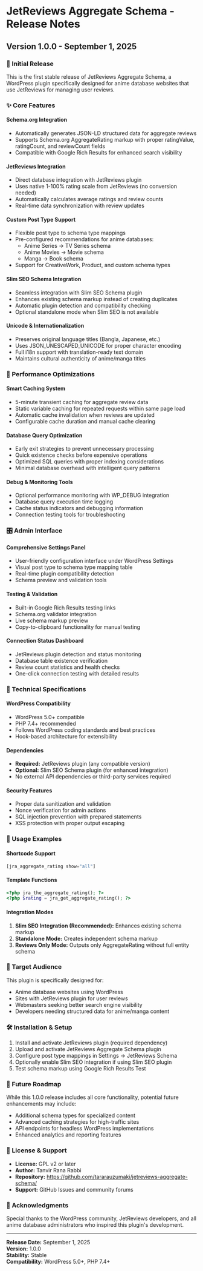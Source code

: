 # JetReviews Aggregate Schema - Release Notes

## Version 1.0.0 - September 1, 2025

### 🎉 Initial Release

This is the first stable release of JetReviews Aggregate Schema, a WordPress plugin specifically designed for anime database websites that use JetReviews for managing user reviews.

### ✨ Core Features

#### **Schema.org Integration**
- Automatically generates JSON-LD structured data for aggregate reviews
- Supports Schema.org AggregateRating markup with proper ratingValue, ratingCount, and reviewCount fields
- Compatible with Google Rich Results for enhanced search visibility

#### **JetReviews Integration**
- Direct database integration with JetReviews plugin
- Uses native 1-100% rating scale from JetReviews (no conversion needed)
- Automatically calculates average ratings and review counts
- Real-time data synchronization with review updates

#### **Custom Post Type Support**
- Flexible post type to schema type mappings
- Pre-configured recommendations for anime databases:
  - Anime Series → TV Series schema
  - Anime Movies → Movie schema  
  - Manga → Book schema
- Support for CreativeWork, Product, and custom schema types

#### **Slim SEO Schema Integration**
- Seamless integration with Slim SEO Schema plugin
- Enhances existing schema markup instead of creating duplicates
- Automatic plugin detection and compatibility checking
- Optional standalone mode when Slim SEO is not available

#### **Unicode & Internationalization**
- Preserves original language titles (Bangla, Japanese, etc.)
- Uses JSON_UNESCAPED_UNICODE for proper character encoding
- Full i18n support with translation-ready text domain
- Maintains cultural authenticity of anime/manga titles

### 🚀 Performance Optimizations

#### **Smart Caching System**
- 5-minute transient caching for aggregate review data
- Static variable caching for repeated requests within same page load
- Automatic cache invalidation when reviews are updated
- Configurable cache duration and manual cache clearing

#### **Database Query Optimization**
- Early exit strategies to prevent unnecessary processing
- Quick existence checks before expensive operations
- Optimized SQL queries with proper indexing considerations
- Minimal database overhead with intelligent query patterns

#### **Debug & Monitoring Tools**
- Optional performance monitoring with WP_DEBUG integration
- Database query execution time logging
- Cache status indicators and debugging information
- Connection testing tools for troubleshooting

### 🎛️ Admin Interface

#### **Comprehensive Settings Panel**
- User-friendly configuration interface under WordPress Settings
- Visual post type to schema type mapping table
- Real-time plugin compatibility detection
- Schema preview and validation tools

#### **Testing & Validation**
- Built-in Google Rich Results testing links
- Schema.org validator integration
- Live schema markup preview
- Copy-to-clipboard functionality for manual testing

#### **Connection Status Dashboard**
- JetReviews plugin detection and status monitoring
- Database table existence verification
- Review count statistics and health checks
- One-click connection testing with detailed results

### 🔧 Technical Specifications

#### **WordPress Compatibility**
- WordPress 5.0+ compatible
- PHP 7.4+ recommended
- Follows WordPress coding standards and best practices
- Hook-based architecture for extensibility

#### **Dependencies**
- **Required:** JetReviews plugin (any compatible version)
- **Optional:** Slim SEO Schema plugin (for enhanced integration)
- No external API dependencies or third-party services required

#### **Security Features**
- Proper data sanitization and validation
- Nonce verification for admin actions
- SQL injection prevention with prepared statements
- XSS protection with proper output escaping

### 📖 Usage Examples

#### **Shortcode Support**
```php
[jra_aggregate_rating show="all"]
```

#### **Template Functions**
```php
<?php jra_the_aggregate_rating(); ?>
<?php $rating = jra_get_aggregate_rating(); ?>
```

#### **Integration Modes**
1. **Slim SEO Integration (Recommended):** Enhances existing schema markup
2. **Standalone Mode:** Creates independent schema markup
3. **Reviews Only Mode:** Outputs only AggregateRating without full entity schema

### 🎯 Target Audience

This plugin is specifically designed for:
- Anime database websites using WordPress
- Sites with JetReviews plugin for user reviews
- Webmasters seeking better search engine visibility
- Developers needing structured data for anime/manga content

### 🛠️ Installation & Setup

1. Install and activate JetReviews plugin (required dependency)
2. Upload and activate JetReviews Aggregate Schema plugin
3. Configure post type mappings in Settings → JetReviews Schema
4. Optionally enable Slim SEO integration if using Slim SEO plugin
5. Test schema markup using Google Rich Results Test

### 🔄 Future Roadmap

While this 1.0.0 release includes all core functionality, potential future enhancements may include:
- Additional schema types for specialized content
- Advanced caching strategies for high-traffic sites
- API endpoints for headless WordPress implementations
- Enhanced analytics and reporting features

### 📝 License & Support

- **License:** GPL v2 or later
- **Author:** Tanvir Rana Rabbi
- **Repository:** https://github.com/tararauzumaki/jetreviews-aggregate-schema/
- **Support:** GitHub Issues and community forums

### 🙏 Acknowledgments

Special thanks to the WordPress community, JetReviews developers, and all anime database administrators who inspired this plugin's development.

---

**Release Date:** September 1, 2025  
**Version:** 1.0.0  
**Stability:** Stable  
**Compatibility:** WordPress 5.0+, PHP 7.4+
